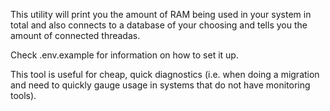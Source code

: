 This utility will print you the amount of RAM being used in your system in total and also connects to a database of your choosing and tells you the amount of connected threadas.

Check .env.example for information on how to set it up.

This tool is useful for cheap, quick diagnostics (i.e. when doing a migration and need to quickly gauge usage in systems that do not have monitoring tools).
